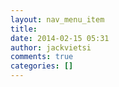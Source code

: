 ```yaml
---
layout: nav_menu_item
title: 
date: 2014-02-15 05:31
author: jackvietsi
comments: true
categories: []
---
```

 
